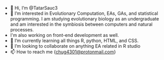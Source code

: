 - 👋 Hi, I’m @TatarSauc3
- 👀 I’m interested in Evolutionary Computation, EAs, GAs, and statistical programming. I am studying evolutionary biology as an undergraduate and am interested in the symbiosis between computers and natural processes.
- I'm also working on front-end development as well.
- 🌱 I’m currently learning all things R, python, HTML, and CSS.
- 💞️ I’m looking to collaborate on anything EA related in R studio
- 📫 How to reach me {chug4301@protonmail.com}

<!---
TatarSauc3/TatarSauc3 is a ✨ special ✨ repository because its `README.md` (this file) appears on your GitHub profile.
You can click the Preview link to take a look at your changes.
--->
